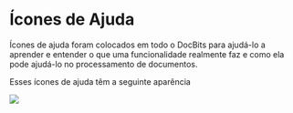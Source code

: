 # Ícones de Ajuda

Ícones de ajuda foram colocados em todo o DocBits para ajudá-lo a aprender e entender o que uma funcionalidade realmente faz e como ela pode ajudá-lo no processamento de documentos.

Esses ícones de ajuda têm a seguinte aparência

![](https://lh7-us.googleusercontent.com/9cj2CVAPV9xXYvofDFH0ZzMHDF3SEF4oEZ0K3gOAh2TYl1pJN5FpFjZzwbTZpAtAOZF7KV753-VPUPxW0dVKbPJ8zfGzwNBNvvoUy5Hl5UrXkrfi2EMrXQxOTdx5gafAC3Rwg7MsCUdkSOebB9b7Ctw)
